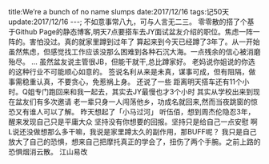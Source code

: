 title:We’re a bunch of no name slumps
date:2017/12/16
tags:记50天
update:2017/12/16
---;
不如意事常八九，可与人言无二三。
零零散的搭了个基于Github Page的静态博客,明天7点要搭车去JY面试盆友介绍的职位。焦虑一阵一阵的。害怕没过。真的就家里蹲到过年了
算起来到今天已经蹲了3年了。从一开始虽然焦虑，但感觉找工作应该没那么困难到各种石沉大海。一点残余的信心被消磨殆尽。
...
虽然盆友说主管很JB，但能干就干,总比蹲家好。
老妈说你姐说的你选的这种行业不可能顺心如意的。
签说名利从来是未真，谋事可成，但有阻隔，做事需稳重认真，不要贪心，免惹祸上身。
还说了一些
距离明天搭车还有11个小时。Q姐专门跑回来和我一起去，其实去JY最慢也才3个小时
其实从学校出来到现在盆友们有多次邀请
老一辈只身一人闯荡他乡，功成名就回来,然而当夜跳窗的惊恐又有谁人可以了解。
昨天想起了「小马过河」
听伍佰，想到周杰伦隐忍3年，醒来发现自己只是平庸大众
坚持没有你想要的回报。坚持只是给自己一点安慰
啊L说还没做想那么多干嘛，我说是家里蹲太久的副作用，那BUFF呢？
我只是自己放大了自己的恐惧，想来自己把摩托真正的学会了，扭伤了两个手腕。之前上路的恐惧烟消云散。
江山易改